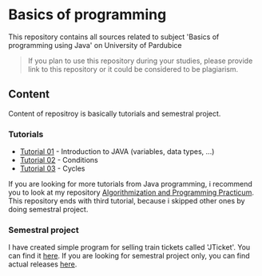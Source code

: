 # Basics of programming
This repository contains all sources related to subject 'Basics of programming using Java' on University of Pardubice

>If you plan to use this repository during your studies, please provide link to this repository or it could be considered to be plagiarism.

## Content
Content of repositroy is basically tutorials and semestral project.

### Tutorials
 - [Tutorial 01](https://github.com/byte98/upce-bzapr/tree/master/tut01) - Introduction to JAVA (variables, data types, ...)
 - [Tutorial 02](https://github.com/byte98/upce-bzapr/tree/master/tut02) - Conditions
 - [Tutorial 03](https://github.com/byte98/upce-bzapr/tree/master/tut03) - Cycles

If you are looking for more tutorials from Java programming, i recommend you to look at my repository [Algorithmization and Programming Practicum](https://github.com/byte98/upce-bpalp). This repository ends with third tutorial, because i skipped other ones by doing semestral project.

### Semestral project
I have created simple program for selling train tickets called 'JTicket'. You can find it [here](https://github.com/byte98/upce-bzapr/tree/master/SemestralProject). If you are looking for semestral project only, you can find actual releases [here](https://github.com/byte98/upce-bzapr/tree/master/SemestralProject/release).
